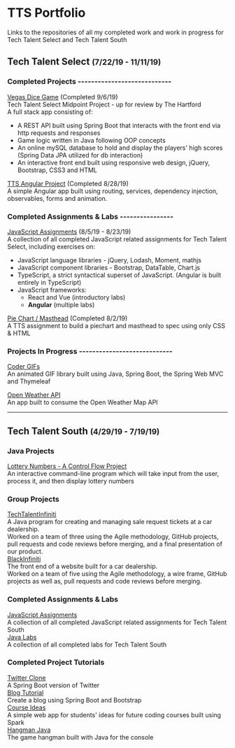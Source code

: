 # TTS Portfolio
Links to the repositories of all my completed work and work in progress for Tech Talent Select and Tech Talent South  

## Tech Talent Select <span style="font-size:1.1rem;">(7/22/19 - 11/11/19)</span>  

### Completed Projects ----------------------------

[Vegas Dice Game](https://github.com/jordanmor/vegas-dice-game) <span style="font-size:.9rem;">(Completed 9/6/19)</span>  
Tech Talent Select Midpoint Project - up for review by The Hartford  
A full stack app consisting of:
- A REST API built using Spring Boot that interacts with the front end via http requests and responses
- Game logic written in Java following OOP concepts
- An online mySQL database to hold and display the players' high scores (Spring Data JPA utilized for db interaction)
- An interactive front end built using responsive web design, jQuery, Bootstrap, CSS3 and HTML

[TTS Angular Project](https://github.com/jordanmor/tts-angular-project) <span style="font-size:.9rem;">(Completed 8/28/19)</span>  
A simple Angular app built using routing, services, dependency injection, observables, forms and animation. 

### Completed Assignments & Labs ----------------

[JavaScript Assignments](https://github.com/jordanmor/tts-js-assignments) <span style="font-size:.9rem;">(8/5/19 - 8/23/19)</span>    
A collection of all completed JavaScript related assignments for Tech Talent Select, including exercises on:   
- JavaScript language libraries - jQuery, Lodash, Moment, mathjs
- JavaScript component libraries - Bootstrap, DataTable, Chart.js
- TypeScript, a strict syntactical superset of JavaScript. (Angular is built entirely in TypeScript)
- JavaScript frameworks:   
  - React and Vue (introductory labs) 
  - **Angular** (multiple labs)  

[Pie Chart / Masthead](https://github.com/jordanmor/piechart-masthead) <span style="font-size:.9rem;">(Completed 8/2/19)</span>   
A TTS assignment to build a piechart and masthead to spec using only CSS & HTML 

### Projects In Progress ----------------------------
 
[Coder GIFs](https://github.com/jordanmor/coder-gifs)  
An animated GIF library built using Java, Spring Boot, the Spring Web MVC and Thymeleaf 

[Open Weather API](https://github.com/jordanmor/open-weather-app)  
An app built to consume the Open Weather Map API  

---
## Tech Talent South <span style="font-size:1.1rem;">(4/29/19 - 7/19/19)</span>

### Java Projects
[Lottery Numbers - A Control Flow Project](https://github.com/jordanmor/lottery-numbers-java)  
An interactive command-line program which will take input from the user, process it, and then display lottery numbers  

### Group Projects
[TechTalentInfiniti](https://github.com/jordanmor/TechTalentInfiniti)  
A Java program for creating and managing sale request tickets at a car dealership.  
Worked on a team of three using the Agile methodology, GitHub projects, pull requests and code reviews before merging, and a final presentation of our product.    
[BlackInfiniti](https://github.com/jordanmor/BlackInfiniti)  
The front end of a website built for a car dealership.  
Worked on a team of five using the Agile methodology, a wire frame, GitHub projects as well as, pull requests and code reviews before merging.

### Completed Assignments & Labs
[JavaScript Assignments](https://github.com/jordanmor/tts-js-assignments/tree/master/tech-talent-south)  
A collection of all completed JavaScript related assignments for Tech Talent South  
[Java Labs](https://github.com/jordanmor/tts-java-assignments/tree/master/src/main/java/com/tts/techtalentsouth)  
A collection of all completed labs for Tech Talent South   

### Completed Project Tutorials
[Twitter Clone](https://github.com/jordanmor/TwitterClone)  
A Spring Boot version of Twitter  
[Blog Tutorial](https://github.com/jordanmor/blogTutorial)  
Create a blog using Spring Boot and Bootstrap  
[Course Ideas](https://github.com/jordanmor/course-ideas)  
A simple web app for students' ideas for future coding courses built using Spark  
[Hangman Java](https://github.com/jordanmor/HangmanJava)  
The game hangman built with Java for the console  